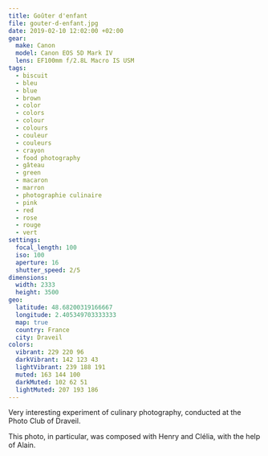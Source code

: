 ```yaml
---
title: Goûter d'enfant
file: gouter-d-enfant.jpg
date: 2019-02-10 12:02:00 +02:00
gear:
  make: Canon
  model: Canon EOS 5D Mark IV
  lens: EF100mm f/2.8L Macro IS USM
tags:
  - biscuit
  - bleu
  - blue
  - brown
  - color
  - colors
  - colour
  - colours
  - couleur
  - couleurs
  - crayon
  - food photography
  - gâteau
  - green
  - macaron
  - marron
  - photographie culinaire
  - pink
  - red
  - rose
  - rouge
  - vert
settings:
  focal_length: 100
  iso: 100
  aperture: 16
  shutter_speed: 2/5
dimensions:
  width: 2333
  height: 3500
geo:
  latitude: 48.68200319166667
  longitude: 2.405349703333333
  map: true
  country: France
  city: Draveil
colors:
  vibrant: 229 220 96
  darkVibrant: 142 123 43
  lightVibrant: 239 188 191
  muted: 163 144 100
  darkMuted: 102 62 51
  lightMuted: 207 193 186
---
```


Very interesting experiment of culinary photography, conducted at the Photo Club of Draveil.

This photo, in particular, was composed with Henry and Clélia, with the help of Alain.
